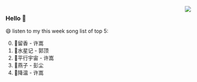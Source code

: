 <img align="right"  src="https://github-readme-stats.vercel.app/api/top-langs/?username=kvnZero" />

### Hello 👋

😄 listen to my this week song list of top 5:

0. 🌈留香 - 许嵩
1. 🌈水星记 - 郭顶
2. 🌈平行宇宙 - 许嵩
3. 🌈燕子 - 彭尘
4. 🌈降温 - 许嵩

